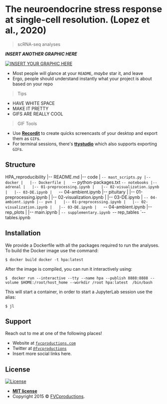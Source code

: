 # The neuroendocrine stress response at single-cell resolution. (Lopez et al., 2020)

> scRNA-seq analyses

***INSERT ANOTHER GRAPHIC HERE***

[![INSERT YOUR GRAPHIC HERE](http://i.imgur.com/dt8AUb6.png)]()

- Most people will glance at your `README`, *maybe* star it, and leave
- Ergo, people should understand instantly what your project is about based on your repo

> Tips

- HAVE WHITE SPACE
- MAKE IT PRETTY
- GIFS ARE REALLY COOL

> GIF Tools

- Use <a href="http://recordit.co/" target="_blank">**Recordit**</a> to create quicks screencasts of your desktop and export them as `GIF`s.
- For terminal sessions, there's <a href="https://github.com/chjj/ttystudio" target="_blank">**ttystudio**</a> which also supports exporting `GIF`s.


## Structure
HPA_reproducibility
|-- README.md
|-- code
|   `-- mast_scripts.py
|-- docker
|   |-- Dockerfile
|   `-- python-packages.txt
`-- notebooks
    |-- adrenal
    |   |-- 01-preprocessing.ipynb
    |   |-- 02-visualization.ipynb
    |   |-- 03-DE.ipynb
    |   `-- 04-ambient.ipynb
    |-- pituitary
    |   |-- 01-preprocessing.ipynb
    |   |-- 02-visualization.ipynb
    |   |-- 03-DE.ipynb
    |   `-- 04-ambient.ipynb
    |-- pvn
    |   |-- 01-preprocessing.ipynb
    |   |-- 02-visualization.ipynb
    |   |-- 03-DE.ipynb
    |   `-- 04-ambient.ipynb
    |-- rep_plots
    |   |-- main.ipynb
    |   `-- supplementary.ipynb
    `-- rep_tables
        `-- tables.ipynb

## Installation

We provide a Dockerfile with all the packages required to run the analyses. To build the Docker image use the command:
```shell
$ docker build docker -t hpa:latest
```

After the image is compiled, you can run it interactively using:

```shell
$  docker run --interactive --tty --name hpa --publish 8888:8888 --volume $HOME:/root/host_home --workdir /root hpa:latest  /bin/bash
```

This will start a container, in order to start a JupyterLab session use the alias:

```shell
$ jl
```

## Support

Reach out to me at one of the following places!

- Website at <a href="http://fvcproductions.com" target="_blank">`fvcproductions.com`</a>
- Twitter at <a href="http://twitter.com/fvcproductions" target="_blank">`@fvcproductions`</a>
- Insert more social links here.


## License

[![License](http://img.shields.io/:license-mit-blue.svg?style=flat-square)](http://badges.mit-license.org)

- **[MIT license](http://opensource.org/licenses/mit-license.php)**
- Copyright 2015 © <a href="http://fvcproductions.com" target="_blank">FVCproductions</a>.
